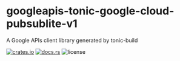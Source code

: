 # googleapis-tonic-google-cloud-pubsublite-v1

A Google APIs client library generated by tonic-build

[![crates.io](https://img.shields.io/crates/v/googleapis-tonic-google-cloud-pubsublite-v1)](https://crates.io/crates/googleapis-tonic-google-cloud-pubsublite-v1)
[![docs.rs](https://img.shields.io/docsrs/googleapis-tonic-google-cloud-pubsublite-v1)](https://docs.rs/googleapis-tonic-google-cloud-pubsublite-v1)
![license](https://img.shields.io/crates/l/googleapis-tonic-google-cloud-pubsublite-v1)
